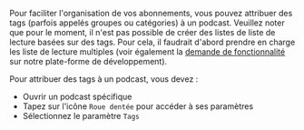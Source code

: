 Pour faciliter l'organisation de vos abonnements, vous pouvez attribuer des tags
(parfois appelés groupes ou catégories) à un podcast. Veuillez noter que pour le
moment, il n'est pas possible de créer des listes de liste de lecture basées sur
des tags. Pour cela, il faudrait d'abord prendre en charge les liste de lecture
multiples (voir également la [demande de
fonctionnalité](https://github.com/AntennaPod/AntennaPod/issues/2648) sur notre
plate-forme de développement).

Pour attribuer des tags à un podcast, vous devez :

- Ouvrir un podcast spécifique
- Tapez sur l'icône `Roue dentée` pour accéder à ses paramètres
- Sélectionnez le paramètre `Tags`
